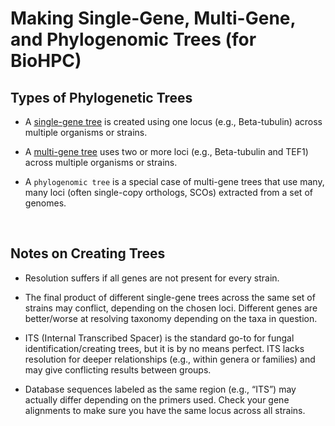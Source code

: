 # Making Single-Gene, Multi-Gene, and Phylogenomic Trees (for BioHPC)

## Types of Phylogenetic Trees

- A [single-gene tree](single-gene/README.md) is created using one locus (e.g., Beta-tubulin) across multiple organisms or strains.  

- A [multi-gene tree](multi-gene/README.md) uses two or more loci (e.g., Beta-tubulin and TEF1) across multiple organisms or strains.

- A `phylogenomic tree` is a special case of multi-gene trees that use many, many loci (often single-copy orthologs, SCOs) extracted from a set of genomes.  

<br>

## Notes on Creating Trees

- Resolution suffers if all genes are not present for every strain.  

- The final product of different single-gene trees across the same set of strains may conflict, depending on the chosen loci. Different genes are better/worse at resolving taxonomy depending on the taxa in question. 

- ITS (Internal Transcribed Spacer) is the standard go-to for fungal identification/creating trees, but it is by no means perfect. ITS lacks resolution for deeper relationships (e.g., within genera or families) and may give conflicting results between groups. 

- Database sequences labeled as the same region (e.g., “ITS”) may actually differ depending on the primers used. Check your gene alignments to make sure you have the same locus across all strains. 



